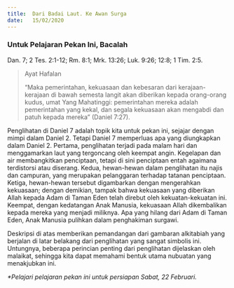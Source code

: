 ```yaml
---
title:  Dari Badai Laut. Ke Awan Surga
date:   15/02/2020
---
```


### Untuk Pelajaran Pekan Ini, Bacalah
Dan. 7; 2 Tes. 2:1-12; Rm. 8:1; Mrk. 13:26; Luk. 9:26; 12:8; 1 Tim. 2:5.

> <p>Ayat Hafalan</p>
> “Maka pemerintahan, kekuasaan dan kebesaran dari kerajaan-kerajaan di bawah semesta langit akan diberikan kepada orang-orang kudus, umat Yang Mahatinggi: pemerintahan mereka adalah pemerintahan yang kekal, dan segala kekuasaan akan mengabdi dan patuh kepada mereka” (Daniel 7:27).

Penglihatan di Daniel 7 adalah topik kita untuk pekan ini, sejajar dengan mimpi dalam Daniel 2. Tetapi Daniel 7 memperluas apa yang diungkapkan dalam Daniel 2. Pertama, penglihatan terjadi pada malam hari dan menggamarkan laut yang tergoncang oleh keempat angin. Kegelapan dan air membangkitkan penciptaan, tetapi di sini penciptaan entah agaimana terdistorsi atau diserang. Kedua, hewan-hewan dalam penglihatan itu najis dan campuran, yang merupakan pelanggaran terhadap tatanan penciptaan. Ketiga, hewan-hewan tersebut digambarkan dengan mengerahkan kekuasaan; dengan demikian, tampak bahwa kekuasaan yang diberikan Allah kepada Adam di Taman Eden telah direbut oleh kekuatan-kekuatan ini. Keempat, dengan kedatangan Anak Manusia, kekuasaan Allah dikembalikan kepada mereka yang menjadi miliknya. Apa yang hilang dari Adam di Taman Eden, Anak Manusia pulihkan dalam penghakiman surgawi.

Deskripsi di atas memberikan pemandangan dari gambaran alkitabiah yang berjalan di latar belakang dari penglihatan yang sangat simbolis ini. Untungnya, beberapa perincian penting dari penglihatan dijelaskan oleh malaikat, sehingga kita dapat memahami bentuk utama nubuatan yang menakjubkan ini.

_*Pelajari pelajaran pekan ini untuk persiapan Sabat, 22 Februari._
